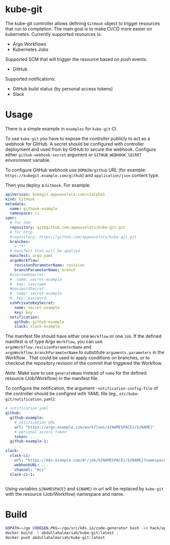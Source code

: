 # kube-git

The kube-git controller allows defining `GitHook` object to trigger resources that run to completion. The main goal is to make CI/CD more easier on kubernetes. Currently supported resources is:

* Argo Workflows
* Kubernetes Jobs

Supported SCM that will trigger the resource based on push events:
* GitHub

Supported notifications:
* GitHub build status (by personal access tokens)
* Slack

# Usage

There is a simple example in `examples` for `kube-git` CI.

To use `kube-git` you have to expose the controller publicly to act as a webhook for GitHub. A secret should be configured with controller deployment and used from by GitHub to secure the webhook. Configure either `github-webhook-secret` argument or `GITHUB_WEBHOOK_SECRET` environment variable.

To configure GitHub webhook use `DOMAIN/github` URL (for example: `https://kubegit.example.com/github`) and `application/json` content type.

Then you deploy a `GitHook`. For example:

```yaml
apiVersion: kubegit.appwavelets.com/v1alpha1
kind: GitHook
metadata:
  name: githook-example
  namespace: ci
spec:
  # for SSH
  repository: git@github.com:appwavelets/kube-git.git
  # for http
  #repository: https://github.com/appwavelets/kube-git.git
  branches:
    - "*"
  # manifest that will be applied
  manifest: argo.yaml
  argoWorkflow:
    revisionParameterName: revision
    branchParameterName: branch
  #usernameSecret:
  #  name: secret-example
  #  key: username
  #passwordSecret:
  #  name: secret-example
  #  key: password
  sshPrivateKeySecret:
    name: secret-example
    key: key
  notification:
    github: github-example
    slack: slack-example
```

The manifest file should have either one `Workflow` or one `Job`. If the defined manifest is of type Argo `Workflow`, you can use `argoWorkflow.revisionParameterName` and `argoWorkflow.branchParameterName` to substitute `arguments.parameters` in the Workflow . That could be used to apply conditions on branches, or to checkout the repository revision of the commit that triggered the Workflow.

*Note:* Make sure to use `generateName` instead of `name` for the defined resource (Job/Workflow) in the manifest file.

To configure the notification, the argument `-notification-config-file` of the controller should be configred with YAML file (eg., `etc/kube-git/notification.yaml`):

```yaml
# notification.yaml
github:
  github-example:
    # notification URL
    url: "https://argo.example.com/workflows/${NAMESPACE}/${NAME}"
    # personal access token
    token: ...
  github-example-1:
    ...
slack:
  slack-ci:
    url: "https://k8s.example.com/#!/job/${NAMESPACE}/${NAME}?namespace=${NAMESPACE}"
    webhookURL: ...
    channel: "#ci"
  slack-ci-1:
    ...
```

Using variables `${NAMESPACE}` and `${NAME}` in url will be replaced by `kube-git` with the resource (Job/Workflow) namespace and name.

# Build

```bash
GOPATH=~/go CODEGEN_PKG=~/go/src/k8s.io/code-generator bash -xe hack/update-codegen.sh
docker build -t abdullahalmariah/kube-git:latest .
docker push abdullahalmariah/kube-git:latest
```
